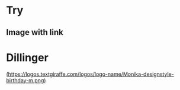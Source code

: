 # Try
## Image with link

Dillinger
 ==



[(https://logos.textgiraffe.com/logos/logo-name/Monika-designstyle-birthday-m.png)](https://nodesource.com/products/nsolid)
